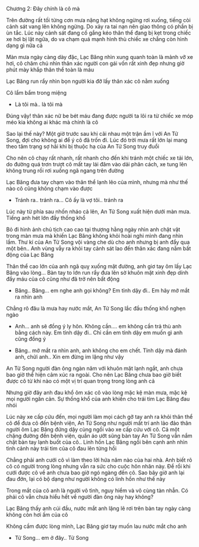 




Chương 2: Đây chính là cô mà

Trên đường rất tối từng cơn mưa nặng hạt không ngừng rơi xuống, tiếng còi cảnh sát vang lên không ngừng. Do xảy ra tai nạn nên giao thông có phần bị ùn tắc. Lúc này cảnh sát đang cố gắng kéo thân thể đang bị kẹt trong chiếc xe hơi bị lật ngửa, do va chạm quá mạnh hình thù chiếc xe chẳng còn hình dạng gì nữa cả

Màn mưa ngày càng dày đặc, Lạc Băng nhìn xung quanh toàn là mảnh vỡ xe hơi, cô chăm chú nhìn thân xác người con gái vốn rất xinh đẹp nhưng giờ phút mày khắp thân thể toàn là máu

Lạc Băng run rẩy nhìn bọn người kia đỡ lấy thân xác cô nằm xuống

Cô lẩm bẩm trong miệng

- Là tôi mà.. là tôi mà

Đúng vậy! thân xác nữ be bét máu đang được người ta lôi ra từ chiếc xe móp méo kia không ai khác mà chính là cô

Sao lại thế này? Một giờ trước sau khi cãi nhau một trận ầm ĩ với An Tử Song, đợi cho không ai để ý cô đã trốn đi. Lúc đó trời mưa rất lớn lại mang theo tâm trạng sợ hãi khi bị thuộc hạ của An Tử Song truy đuổi

Cho nên cô chạy rất nhanh, rất nhanh cho đến khi tránh một chiếc xe tải lớn, do đường quá trơn trượt cô mất tay lái đâm vào dải phân cách, xe tung lên không trung rồi rơi xuống ngã ngang trên đường

Lạc Băng đưa tay chạm vào thân thể lạnh lẽo của mình, nhưng mà như thế nào cô cũng không chạm vào được

- Tránh ra.. tránh ra... Cô ấy là vợ tôi.. tránh ra

Lúc này từ phía sau nhốn nháo cả lên, An Tử Song xuất hiện dưới màn mưa. Tiếng anh hét lớn đầy thống khổ

Bỏ đi hình ảnh chủ tịch cao cao tại thượng hằng ngày nhìn anh chật vật trong màn mưa mà khiến Lạc Băng không khỏi hoài nghi mình đang nhìn lầm. Thư kí của An Tử Song vội vàng che dù cho anh nhưng bị anh đẩy qua một bên.. Anh vùng vẫy ra khỏi tay cảnh sát lao đến thân xác đang nằm bất động của Lạc Băng

Thân thể cao lớn của anh ngã quỵ xuống mặt đường, anh giơ tay ôm lấy Lạc Băng vào lòng... Bàn tay to lớn run rẩy đưa lên sờ khuôn mặt xinh đẹp dính đầy máu của cô cũng như đã trở nên bất động

- Băng.. Băng... em nghe anh gọi không? Em tỉnh dậy đi.. Em hãy mở mắt ra nhìn anh

Chẳng rõ đâu là mưa hay nước mắt, An Tử Song lắc đầu thống khổ nghẹn ngào

- Anh... anh sẽ đồng ý ly hôn. Không cần.... em không cần trả thù anh bằng cách này. Em tỉnh dậy đi.. Chỉ cần em tỉnh dậy em muốn gì anh cũng đồng ý

- Băng.. mở mắt ra nhìn anh, anh không cho em chết. Tỉnh dậy mà đánh anh, chửi anh.. Xin em đừng im lặng như vậy

An Tử Song người đàn ông ngàn năm với khuôn mặt lạnh ngắt, anh chưa bao giờ thể hiện cảm xúc ra ngoài. Cho nên Lạc Băng chưa bao giờ biết được cô từ khi nào có một vị trí quan trọng trong lòng anh cả

Nhưng giờ đây anh đau khổ ôm xác cô vào lòng mặc kệ màn mưa, mặc kệ mọi người ngăn cản. Sự thống khổ của anh khiến cho trái tim Lạc Băng đau nhói

Lúc này xe cấp cứu đến, mọi người làm mọi cách gỡ tay anh ra khỏi thân thể cô để đưa cô đến bệnh viện, An Tử Song như người mất trí anh lảo đảo thân người ôm Lạc Băng đứng dậy cùng ngồi vào xe cấp cứu với cô. Cả một chặng đường đến bệnh viện, quần áo ướt sũng bàn tay An Tử Song vẫn nắm chặt bàn tay lạnh buốt của cô.. Linh hồn Lạc Băng ngồi bên cạnh anh nhìn tình cảnh này trái tim của cô đau lên từng hồi

Chẳng phải anh cưới cô vì làm theo lời hứa năm nào của hai nhà. Anh biết rõ cô có người trong lòng nhưng vẫn ra sức cho cuộc hôn nhân này. Để rồi khi cưới được cô về anh chưa bao giờ ngó ngàng đến cô. Sao bây giờ anh lại đau đớn, lại có bộ dạng như người không có linh hồn như thế này

Trong mắt của cô anh là người vô tình, nguy hiểm và vô cùng tàn nhẫn. Có phải cô vẫn chưa hiểu hết về người đàn ông này hay không?

Lạc Băng thấy anh cúi đầu, nước mắt anh lặng lẽ rơi trên bàn tay ngày càng không còn hơi ấm của cô

Không cầm được lòng mình, Lạc Băng giơ tay muốn lau nước mắt cho anh

- Tử Song... em ở đây.. Tử Song




